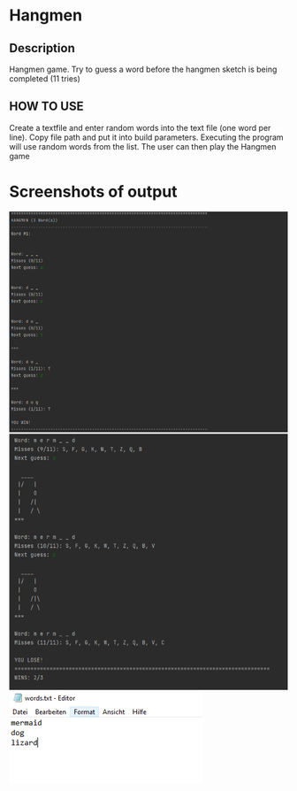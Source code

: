 # Hangmen #
## Description ##
Hangmen game. Try to guess a word before the hangmen sketch is being completed (11 tries)

## HOW TO USE ## 
Create a textfile and enter random words into the text file (one word per line).
Copy file path and put it into build parameters.
Executing the program will use random words from the list. The user can then play the Hangmen game

# Screenshots of output #
![img](resources/word1.png)
![img](resources/lose.png)
![img](resources/words.png)

